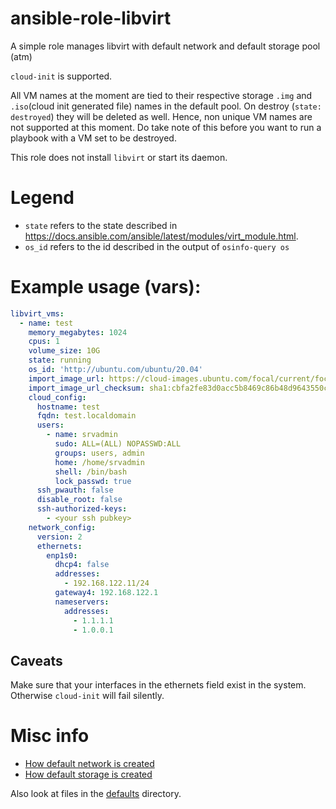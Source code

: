 # ansible-role-libvirt

A simple role manages libvirt with default network and default storage pool (atm)

`cloud-init` is supported.

All VM names at the moment are tied to their respective storage `.img` and `.iso`(cloud init generated file) names in the default pool. On destroy (`state: destroyed`) they will be deleted as well. Hence, non unique VM names are not supported at this moment. Do take note of this before you want to run a playbook with a VM set to be destroyed.

This role does not install `libvirt` or start its daemon.

# Legend
  * `state` refers to the state described in https://docs.ansible.com/ansible/latest/modules/virt_module.html.
  * `os_id` refers to the id described in the output of `osinfo-query os`

# Example usage (vars):

```yaml
libvirt_vms:
  - name: test
    memory_megabytes: 1024
    cpus: 1
    volume_size: 10G
    state: running
    os_id: 'http://ubuntu.com/ubuntu/20.04'
    import_image_url: https://cloud-images.ubuntu.com/focal/current/focal-server-cloudimg-amd64.img
    import_image_url_checksum: sha1:cbfa2fe83d0acc5b8469c86b48d9643550c35ff8
    cloud_config:
      hostname: test
      fqdn: test.localdomain
      users:
        - name: srvadmin
          sudo: ALL=(ALL) NOPASSWD:ALL
          groups: users, admin
          home: /home/srvadmin
          shell: /bin/bash
          lock_passwd: true
      ssh_pwauth: false
      disable_root: false
      ssh-authorized-keys:
        - <your ssh pubkey>
    network_config:
      version: 2
      ethernets:
        enp1s0:
          dhcp4: false
          addresses:
            - 192.168.122.11/24
          gateway4: 192.168.122.1
          nameservers:
            addresses:
              - 1.1.1.1
              - 1.0.0.1
```

## Caveats

Make sure that your interfaces in the ethernets field exist in the system. Otherwise `cloud-init` will fail silently.

# Misc info

* [How default network is created](/templates/network.xml.j2)
* [How default storage is created](/tasks/ensure-default-storage-pool.yml)

Also look at files in the [defaults](/defaults) directory.
